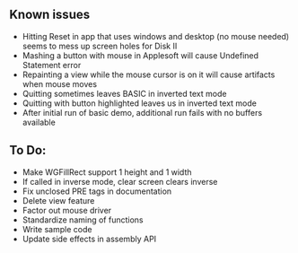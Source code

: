
Known issues
------------

- Hitting Reset in app that uses windows and desktop (no mouse needed) seems to mess up screen holes for Disk II
- Mashing a button with mouse in Applesoft will cause Undefined Statement error
- Repainting a view while the mouse cursor is on it will cause artifacts when mouse moves
- Quitting sometimes leaves BASIC in inverted text mode
- Quitting with button highlighted leaves us in inverted text mode
- After initial run of basic demo, additional run fails with no buffers available

To Do:
------

- Make WGFillRect support 1 height and 1 width
- If called in inverse mode, clear screen clears inverse
- Fix unclosed PRE tags in documentation
- Delete view feature
- Factor out mouse driver
- Standardize naming of functions
- Write sample code
- Update side effects in assembly API